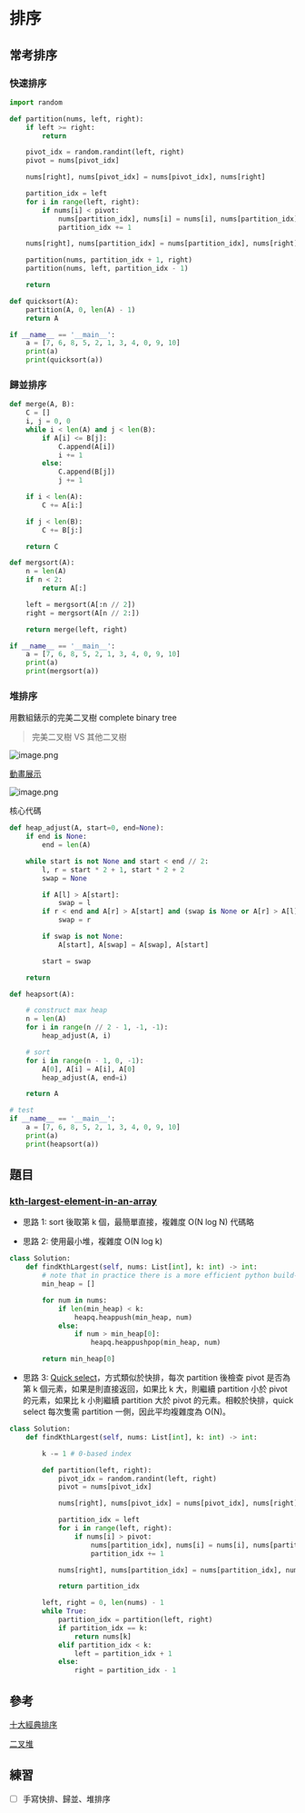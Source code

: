 # 排序

## 常考排序

### 快速排序

```Python
import random

def partition(nums, left, right):
    if left >= right:
        return

    pivot_idx = random.randint(left, right)
    pivot = nums[pivot_idx]

    nums[right], nums[pivot_idx] = nums[pivot_idx], nums[right]

    partition_idx = left
    for i in range(left, right):
        if nums[i] < pivot:
            nums[partition_idx], nums[i] = nums[i], nums[partition_idx]
            partition_idx += 1

    nums[right], nums[partition_idx] = nums[partition_idx], nums[right]

    partition(nums, partition_idx + 1, right)
    partition(nums, left, partition_idx - 1)

    return

def quicksort(A):
    partition(A, 0, len(A) - 1)
    return A

if __name__ == '__main__':
    a = [7, 6, 8, 5, 2, 1, 3, 4, 0, 9, 10]
    print(a)
    print(quicksort(a))
```

### 歸並排序

```Python
def merge(A, B):
    C = []
    i, j = 0, 0
    while i < len(A) and j < len(B):
        if A[i] <= B[j]:
            C.append(A[i])
            i += 1
        else:
            C.append(B[j])
            j += 1

    if i < len(A):
        C += A[i:]

    if j < len(B):
        C += B[j:]

    return C

def mergsort(A):
    n = len(A)
    if n < 2:
        return A[:]

    left = mergsort(A[:n // 2])
    right = mergsort(A[n // 2:])

    return merge(left, right)

if __name__ == '__main__':
    a = [7, 6, 8, 5, 2, 1, 3, 4, 0, 9, 10]
    print(a)
    print(mergsort(a))
```

### 堆排序

用數組錶示的完美二叉樹 complete binary tree

> 完美二叉樹 VS 其他二叉樹

![image.png](https://img.fuiboom.com/img/tree_type.png)

[動畫展示](https://www.bilibili.com/video/av18980178/)

![image.png](https://img.fuiboom.com/img/heap.png)

核心代碼

```Python
def heap_adjust(A, start=0, end=None):
    if end is None:
        end = len(A)

    while start is not None and start < end // 2:
        l, r = start * 2 + 1, start * 2 + 2
        swap = None

        if A[l] > A[start]:
            swap = l
        if r < end and A[r] > A[start] and (swap is None or A[r] > A[l]):
            swap = r

        if swap is not None:
            A[start], A[swap] = A[swap], A[start]

        start = swap

    return

def heapsort(A):

    # construct max heap
    n = len(A)
    for i in range(n // 2 - 1, -1, -1):
        heap_adjust(A, i)

    # sort
    for i in range(n - 1, 0, -1):
        A[0], A[i] = A[i], A[0]
        heap_adjust(A, end=i)

    return A

# test
if __name__ == '__main__':
    a = [7, 6, 8, 5, 2, 1, 3, 4, 0, 9, 10]
    print(a)
    print(heapsort(a))
```

## 題目

### [kth-largest-element-in-an-array](https://leetcode.com/problems/kth-largest-element-in-an-array/)

- 思路 1: sort 後取第 k 個，最簡單直接，複雜度 O(N log N) 代碼略

- 思路 2: 使用最小堆，複雜度 O(N log k)

```Python
class Solution:
    def findKthLargest(self, nums: List[int], k: int) -> int:
        # note that in practice there is a more efficient python build-in function heapq.nlargest(k, nums)
        min_heap = []

        for num in nums:
            if len(min_heap) < k:
                heapq.heappush(min_heap, num)
            else:
                if num > min_heap[0]:
                    heapq.heappushpop(min_heap, num)

        return min_heap[0]
```

- 思路 3: [Quick select](https://en.wikipedia.org/wiki/Quickselect)，方式類似於快排，每次 partition 後檢查 pivot 是否為第 k 個元素，如果是則直接返回，如果比 k 大，則繼續 partition 小於 pivot 的元素，如果比 k 小則繼續 partition 大於 pivot 的元素。相較於快排，quick select 每次隻需 partition 一側，因此平均複雜度為 O(N)。

```Python
class Solution:
    def findKthLargest(self, nums: List[int], k: int) -> int:

        k -= 1 # 0-based index

        def partition(left, right):
            pivot_idx = random.randint(left, right)
            pivot = nums[pivot_idx]

            nums[right], nums[pivot_idx] = nums[pivot_idx], nums[right]

            partition_idx = left
            for i in range(left, right):
                if nums[i] > pivot:
                    nums[partition_idx], nums[i] = nums[i], nums[partition_idx]
                    partition_idx += 1

            nums[right], nums[partition_idx] = nums[partition_idx], nums[right]

            return partition_idx

        left, right = 0, len(nums) - 1
        while True:
            partition_idx = partition(left, right)
            if partition_idx == k:
                return nums[k]
            elif partition_idx < k:
                left = partition_idx + 1
            else:
                right = partition_idx - 1
```

## 參考

[十大經典排序](https://www.cnblogs.com/onepixel/p/7674659.html)

[二叉堆](https://labuladong.gitbook.io/algo/shu-ju-jie-gou-xi-lie/er-cha-dui-xiang-jie-shi-xian-you-xian-ji-dui-lie)

## 練習

- [ ] 手寫快排、歸並、堆排序
